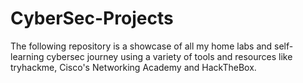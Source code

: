 # CyberSec-Projects
The following repository is a showcase of all my home labs and self-learning cybersec journey using a variety of tools and resources like tryhackme, Cisco's Networking Academy and HackTheBox.
